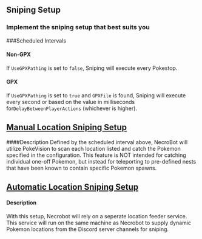 ## Sniping Setup

### Implement the sniping setup that best suits you

###Scheduled Intervals
#### Non-GPX
If `UseGPXPathing` is set to `false`,
Sniping will execute every Pokestop.

#### GPX
If `UseGPXPathing` is set to `true` and `GPXFile` is found,
Sniping will execute every second or based on the value in milliseconds for`DelayBetweenPlayerActions` (whichever is higher).

## [Manual Location Sniping Setup](https://github.com/NecronomiconCoding/NecroBot/wiki/Manual-Locations-Sniping-Guide)
####Description
Defined by the scheduled interval above, NecroBot will utilize PokeVision to scan each location listed and catch the Pokemon specified in the configuration. This feature is NOT intended for catching individual one-off Pokemon, but instead for teleporting to pre-defined nests that have been known to contain specific Pokemon spawns.

## [Automatic Location Sniping Setup](https://github.com/NecronomiconCoding/NecroBot/wiki/Automatic-Locations-Sniping-Guide)
#### Description
With this setup, Necrobot will rely on a seperate location feeder service. This service will run on the same machine as Necrobot to supply dynamic Pokemon locations from the Discord server channels for sniping.


